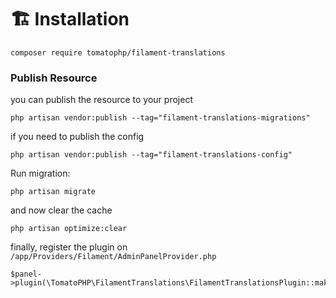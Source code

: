 # 🏗 Installation

```
composer require tomatophp/filament-translations
```

### Publish Resource <a href="#user-content-publish-resource" id="user-content-publish-resource"></a>

you can publish the resource to your project

```
php artisan vendor:publish --tag="filament-translations-migrations"
```

if you need to publish the config

```
php artisan vendor:publish --tag="filament-translations-config"
```

Run migration:

```
php artisan migrate
```

and now clear the cache

```
php artisan optimize:clear
```

finally, register the plugin on `/app/Providers/Filament/AdminPanelProvider.php`

```
$panel->plugin(\TomatoPHP\FilamentTranslations\FilamentTranslationsPlugin::make())
```
